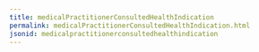 ```yaml
---
title: medicalPractitionerConsultedHealthIndication
permalink: medicalPractitionerConsultedHealthIndication.html
jsonid: medicalpractitionerconsultedhealthindication
---
```

